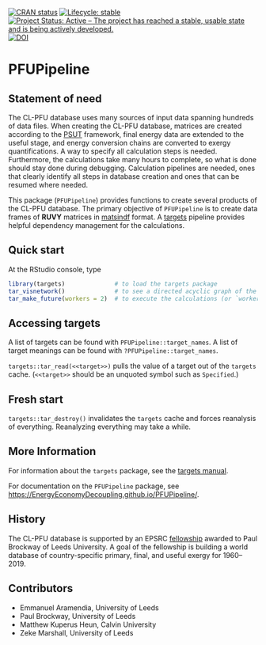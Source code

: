 
<!-- *********** -->
<!-- Note: README.md is generated from README.Rmd.   -->
<!-- Be sure to edit README.Rmd and generate the README.md file by Cmd/Ctl-shift-K -->
<!-- *********** -->
<!-- badges: start -->

[![CRAN
status](https://www.r-pkg.org/badges/version/PFUPipeline)](https://cran.r-project.org/package=PFUPipeline)
[![Lifecycle:
stable](https://img.shields.io/badge/lifecycle-stable-orange.svg)](https://lifecycle.r-lib.org/articles/stages.html#stable)
[![Project Status: Active – The project has reached a stable, usable
state and is being actively
developed.](https://www.repostatus.org/badges/latest/active.svg)](https://www.repostatus.org/#active)
[![DOI](https://zenodo.org/badge/DOI/10.5281/zenodo.5228375.svg)](https://doi.org/10.5281/zenodo.5228375)
<!-- badges: end -->

# PFUPipeline

## Statement of need

The CL-PFU database uses many sources of input data spanning hundreds of
data files. When creating the CL-PFU database, matrices are created
according to the
[PSUT](https://www.sciencedirect.com/science/article/pii/S0306261918308298?via%3Dihub)
framework, final energy data are extended to the useful stage, and
energy conversion chains are converted to exergy quantifications. A way
to specify all calculation steps is needed. Furthermore, the
calculations take many hours to complete, so what is done should stay
done during debugging. Calculation pipelines are needed, ones that
clearly identify all steps in database creation and ones that can be
resumed where needed.

This package (`PFUPipeline`) provides functions to create several
products of the CL-PFU database. The primary objective of `PFUPipeline`
is to create data frames of **RUVY** matrices in
[matsindf](https://MatthewHeun.github.io/matsindf/) format. A
[targets](https://docs.ropensci.org/targets/) pipeline provides helpful
dependency management for the calculations.

## Quick start

At the RStudio console, type

``` r
library(targets)              # to load the targets package   
tar_visnetwork()              # to see a directed acyclic graph of the calculations that will take place   
tar_make_future(workers = 2)  # to execute the calculations (or `workers = 8`, if you have enough cores)
```

## Accessing targets

A list of targets can be found with `PFUPipeline::target_names`. A list
of target meanings can be found with `?PFUPipeline::target_names`.

`targets::tar_read(<<target>>)` pulls the value of a target out of the
`targets` cache. (`<<target>>` should be an unquoted symbol such as
`Specified`.)

## Fresh start

`targets::tar_destroy()` invalidates the `targets` cache and forces
reanalysis of everything. Reanalyzing everything may take a while.

## More Information

For information about the `targets` package, see the [targets
manual](https://books.ropensci.org/targets/).

For documentation on the `PFUPipeline` package, see
<https://EnergyEconomyDecoupling.github.io/PFUPipeline/>.

## History

The CL-PFU database is supported by an EPSRC
[fellowship](https://environment.leeds.ac.uk/energy-climate-change-mitigation/dir-record/research-projects/1773/epsrc-fellowship-applying-thermodynamic-laws-to-the-energy-gdp-decoupling-problem)
awarded to Paul Brockway of Leeds University. A goal of the fellowship
is building a world database of country-specific primary, final, and
useful exergy for 1960–2019.

## Contributors

- Emmanuel Aramendia, University of Leeds
- Paul Brockway, University of Leeds
- Matthew Kuperus Heun, Calvin University
- Zeke Marshall, University of Leeds
